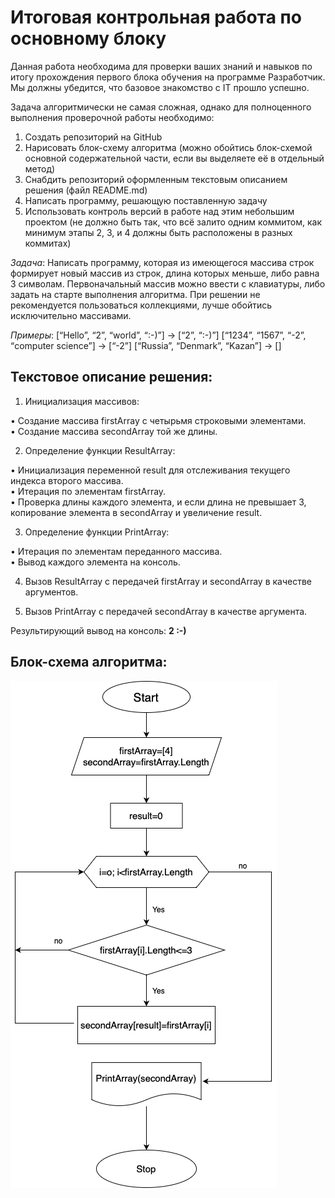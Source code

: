 # Итоговая контрольная работа по основному блоку

Данная работа необходима для проверки ваших знаний и навыков по итогу прохождения первого блока обучения на программе Разработчик. Мы должны убедится, что базовое знакомство с IT прошло успешно.

Задача алгоритмически не самая сложная, однако для полноценного выполнения проверочной работы необходимо:

1. Создать репозиторий на GitHub
2. Нарисовать блок-схему алгоритма (можно обойтись блок-схемой основной содержательной части, если вы выделяете её в отдельный метод)
3. Снабдить репозиторий оформленным текстовым описанием решения (файл README.md)
4. Написать программу, решающую поставленную задачу
5. Использовать контроль версий в работе над этим небольшим проектом (не должно быть так, что всё залито одним коммитом, как минимум этапы 2, 3, и 4 должны быть расположены в разных коммитах)

*Задача*: Написать программу, которая из имеющегося массива строк формирует новый массив из строк, длина которых меньше, либо равна 3 символам. Первоначальный массив можно ввести с клавиатуры, либо задать на старте выполнения алгоритма. При решении не рекомендуется пользоваться коллекциями, лучше обойтись исключительно массивами.

*Примеры*:
[“Hello”, “2”, “world”, “:-)”] → [“2”, “:-)”]
[“1234”, “1567”, “-2”, “computer science”] → [“-2”]
[“Russia”, “Denmark”, “Kazan”] → []

## Текстовое описание решения:

1. Инициализация массивов:

 • Создание массива firstArray с четырьмя строковыми элементами.  
 • Создание массива secondArray той же длины.

 2. Определение функции ResultArray:

 • Инициализация переменной result для отслеживания текущего индекса второго массива.  
 • Итерация по элементам firstArray.  
 • Проверка длины каждого элемента, и если длина не превышает 3, копирование элемента в secondArray и увеличение result.

 3. Определение функции PrintArray:

 • Итерация по элементам переданного массива.  
 • Вывод каждого элемента на консоль.

 4. Вызов ResultArray с передачей firstArray и secondArray в качестве аргументов.

 5. Вызов PrintArray с передачей secondArray в качестве аргумента.

Результирующий вывод на консоль:  **2 :-)**

## Блок-схема алгоритма:

![блок-схема](Scheme.png)
